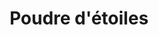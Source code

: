 ---
title: "Poudre d'étoiles"
url: /saint-genis-pouilly/poudre-detoiles/
shop: décoration intérieure
---